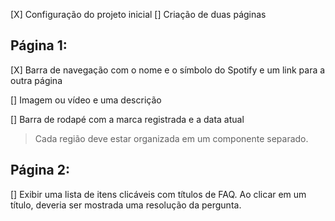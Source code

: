[X] Configuração do projeto inicial
[] Criação de duas páginas

## Página 1:

[X] Barra de navegação com o nome e o símbolo do Spotify e um link para a outra página

[] Imagem ou vídeo e uma descrição

[] Barra de rodapé com a marca registrada e a data atual

> Cada região deve estar organizada em um componente separado.

## Página 2:

[] Exibir uma lista de itens clicáveis com títulos de FAQ. Ao clicar em um título, deveria ser mostrada uma resolução da pergunta.